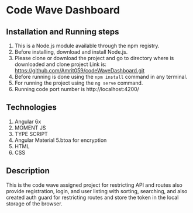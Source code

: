 # Code Wave Dashboard

## Installation and Running steps
1. This is a Node.js module available through the npm registry.
2. Before installing, download and install Node.js.
3. Please clone or download the project and go to directory where is downloaded and clone project Link is: https://github.com/Amrit059/codeWaveDashboard.git
4. Before running is done using the `npm install` command in any terminal.
5. For running the project using the `ng serve` command.
6. Running code port number is http://localhost:4200/

## Technologies
1. Angular 6x
2. MOMENT JS
3. TYPE SCRIPT
4. Angular Material
5.btoa for encryption
6. HTML
7. CSS

## Description
This is the code wave assigned project for restricting API and routes also provide registration, login, and user listing with sorting, searching, and also created auth guard for restricting routes and store the token in the local storage of the browser.
